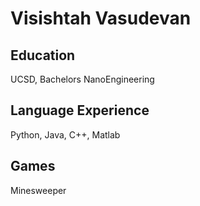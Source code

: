 # Visishtah Vasudevan

## Education
UCSD, Bachelors NanoEngineering

## Language Experience
Python, Java, C++, Matlab

## Games
Minesweeper
